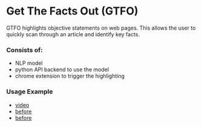 # Get The Facts Out (GTFO)
GTFO highlights objective statements on web pages. This allows the user to quickly scan through an article and identify key facts.

### Consists of:
- NLP model
- python API backend to use the model
- chrome extension to trigger the highlighting

### Usage Example
- [video](https://youtu.be/QCyVLDmemJ0)
- [before](/img/before.PNG)
- [before](/img/after.PNG)